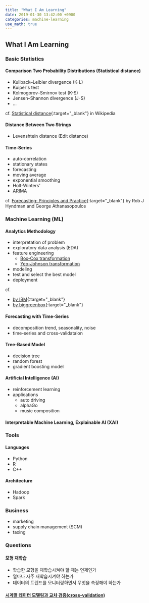```yaml
---
title: "What I Am Learning"
date: 2019-01-30 13:42:00 +0900
categories: machine-learning
use_math: true
---
```


## What I Am Learning

### Basic Statistics

#### Comparison Two Probability Distributions (Statistical distance)
  * Kullback–Leibler divergence (K-L)
  * Kuiper's test
  * Kolmogorov–Smirnov test (K-S)
  * Jensen–Shannon divergence (J-S)
  * ...

cf. [Statistical distance](https://en.wikipedia.org/wiki/Statistical_distance){:target="_blank"} in Wikipedia

#### Distance Between Two Strings
  * Levenshtein distance (Edit distance)

#### Time-Series
  * auto-correlation
  * stationary states
  * forecasting
  * moving average
  * exponential smoothing
  * Holt-Winters'
  * ARIMA

cf. [Forecasting: Principles and Practice](https://otexts.com/fpp2/){:target="_blank"} by Rob J Hyndman and George Athanasopoulos

### Machine Learning (ML)

#### Analytics Methodology
  * interpretation of problem
  * exploratory data analysis (EDA)
  * feature engineering
    * [Box-Cox transformation](/machine-learning/box-cox-transformation/)
    * [Yeo-Johnson transformation](/machine-learning/box-cox-transformation/)
  * modeling
  * test and select the best model
  * deployment

cf. 
  * [by IBM](https://www.ibmbigdatahub.com/blog/why-we-need-methodology-data-science){:target="_blank"}
  * [by biggreenbox](https://medium.com/@biggreenbox/our-5-step-methodology-for-predictive-analytics-79fa22c5f3be){:target="_blank"}

#### Forecasting with Time-Series
  * decomposition trend, seasonality, noise
  * time-series and cross-validataion

#### Tree-Based Model
  * decision tree
  * random forest
  * gradient boosting model

#### Artificial Intelligence (AI)
  * reinforcement learning
  * applications
    * auto driving
    * alphaGo
    * music composition

#### Interpretable Machine Learning, Explainable AI (XAI)

### Tools

#### Languages
  * Python
  * R
  * C++

#### Architecture
  * Hadoop
  * Spark

### Business
  * marketing
  * supply chain management (SCM)
  * taxing

### Questions

#### 모형 재학습
  * 학습한 모형을 재학습시켜야 할 때는 언제인가
  * 얼마나 자주 재학습시켜야 하는가
  * 데이터의 트렌드를 모니터링하면서 무엇을 측정해야 하는가 

#### [시계열 데이터 모델링과 교차 검증(cross-validation)](time_series.md)
